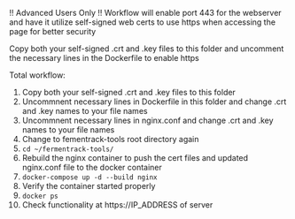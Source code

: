 !! Advanced Users Only !!
Workflow will enable port 443 for the webserver and have it utilize self-signed web certs to use https when accessing the page for better security

Copy both your self-signed .crt and .key files to this folder and uncomment the necessary lines in the Dockerfile to enable https

Total workflow:
1) Copy both your self-signed .crt and .key files to this folder
2) Uncommnent necessary lines in Dockerfile in this folder and change .crt and .key names to your file names
3) Uncommnent necessary lines in nginx.conf and change .crt and .key names to your file names
4) Change to fementrack-tools root directory again
5) `cd ~/fermentrack-tools/`
6) Rebuild the nginx container to push the cert files and updated nginx.conf file to the docker container
7) `docker-compose up -d --build nginx`
8) Verify the container started properly
9) `docker ps`
10) Check functionality at https://IP_ADDRESS of server
